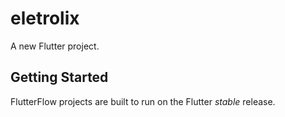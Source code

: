 # eletrolix

A new Flutter project.

## Getting Started

FlutterFlow projects are built to run on the Flutter _stable_ release.
